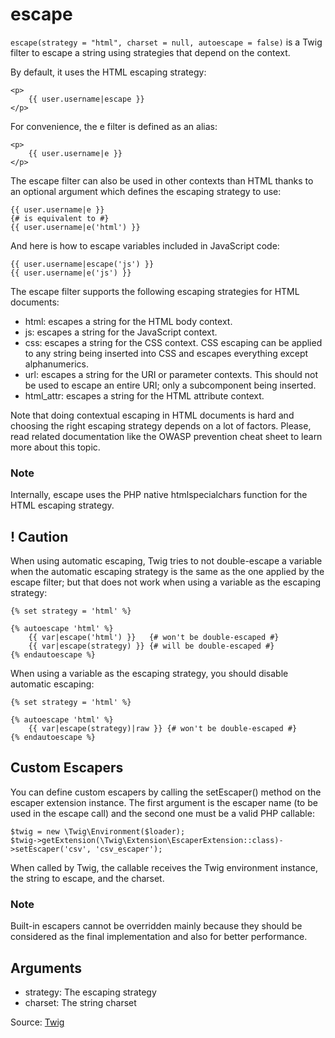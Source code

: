 # escape

`escape(strategy = "html", charset = null, autoescape = false)` is a Twig filter to escape a string using strategies that depend on the context.

By default, it uses the HTML escaping strategy:

```twig
<p>
    {{ user.username|escape }}
</p>
```

For convenience, the e filter is defined as an alias:

```twig
<p>
    {{ user.username|e }}
</p>
```

The escape filter can also be used in other contexts than HTML thanks to an optional argument which defines the escaping strategy to use:

```twig
{{ user.username|e }}
{# is equivalent to #}
{{ user.username|e('html') }}
```

And here is how to escape variables included in JavaScript code:

```twig
{{ user.username|escape('js') }}
{{ user.username|e('js') }}
```

The escape filter supports the following escaping strategies for HTML documents:

- html: escapes a string for the HTML body context.
- js: escapes a string for the JavaScript context.
- css: escapes a string for the CSS context. CSS escaping can be applied to any string being inserted into CSS and escapes everything except alphanumerics.
- url: escapes a string for the URI or parameter contexts. This should not be used to escape an entire URI; only a subcomponent being inserted.
- html_attr: escapes a string for the HTML attribute context.

Note that doing contextual escaping in HTML documents is hard and choosing the right escaping strategy depends on a lot of factors. Please, read related documentation like the OWASP prevention cheat sheet to learn more about this topic.

### Note

Internally, escape uses the PHP native htmlspecialchars function for the HTML escaping strategy.

## ! Caution

When using automatic escaping, Twig tries to not double-escape a variable when the automatic escaping strategy is the same as the one applied by the escape filter; but that does not work when using a variable as the escaping strategy:

```twig
{% set strategy = 'html' %}

{% autoescape 'html' %}
    {{ var|escape('html') }}   {# won't be double-escaped #}
    {{ var|escape(strategy) }} {# will be double-escaped #}
{% endautoescape %}
```

When using a variable as the escaping strategy, you should disable automatic escaping:

```twig
{% set strategy = 'html' %}

{% autoescape 'html' %}
    {{ var|escape(strategy)|raw }} {# won't be double-escaped #}
{% endautoescape %}
```

## Custom Escapers
You can define custom escapers by calling the setEscaper() method on the escaper extension instance. The first argument is the escaper name (to be used in the escape call) and the second one must be a valid PHP callable:

```
$twig = new \Twig\Environment($loader);
$twig->getExtension(\Twig\Extension\EscaperExtension::class)->setEscaper('csv', 'csv_escaper');
```

When called by Twig, the callable receives the Twig environment instance, the string to escape, and the charset.

### Note

Built-in escapers cannot be overridden mainly because they should be considered as the final implementation and also for better performance.

## Arguments
- strategy: The escaping strategy
- charset: The string charset

Source: [Twig](https://twig.symfony.com/escape)
